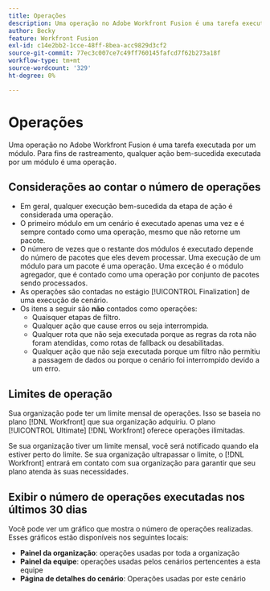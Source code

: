 ```yaml
---
title: Operações
description: Uma operação no Adobe Workfront Fusion é uma tarefa executada por um módulo. Para fins de rastreamento, qualquer ação bem-sucedida executada por um módulo é uma operação.
author: Becky
feature: Workfront Fusion
exl-id: c14e2bb2-1cce-48ff-8bea-acc9829d3cf2
source-git-commit: 77ec3c007ce7c49ff760145fafcd7f62b273a18f
workflow-type: tm+mt
source-wordcount: '329'
ht-degree: 0%

---
```


# Operações

Uma operação no Adobe Workfront Fusion é uma tarefa executada por um módulo. Para fins de rastreamento, qualquer ação bem-sucedida executada por um módulo é uma operação.

## Considerações ao contar o número de operações

* Em geral, qualquer execução bem-sucedida da etapa de ação é considerada uma operação.
* O primeiro módulo em um cenário é executado apenas uma vez e é sempre contado como uma operação, mesmo que não retorne um pacote.
* O número de vezes que o restante dos módulos é executado depende do número de pacotes que eles devem processar.  Uma execução de um módulo para um pacote é uma operação. Uma exceção é o módulo agregador, que é contado como uma operação por conjunto de pacotes sendo processados.
* As operações são contadas no estágio [!UICONTROL Finalization] de uma execução de cenário.
* Os itens a seguir são **não** contados como operações:
   * Quaisquer etapas de filtro.
   * Qualquer ação que cause erros ou seja interrompida.
   * Qualquer rota que não seja executada porque as regras da rota não foram atendidas, como rotas de fallback ou desabilitadas.
   * Qualquer ação que não seja executada porque um filtro não permitiu a passagem de dados ou porque o cenário foi interrompido devido a um erro.

## Limites de operação

Sua organização pode ter um limite mensal de operações. Isso se baseia no plano [!DNL Workfront] que sua organização adquiriu. O plano [!UICONTROL Ultimate] [!DNL Workfront] oferece operações ilimitadas.

Se sua organização tiver um limite mensal, você será notificado quando ela estiver perto do limite. Se sua organização ultrapassar o limite, o [!DNL Workfront] entrará em contato com sua organização para garantir que seu plano atenda às suas necessidades.

## Exibir o número de operações executadas nos últimos 30 dias

Você pode ver um gráfico que mostra o número de operações realizadas. Esses gráficos estão disponíveis nos seguintes locais:

* **Painel da organização**: operações usadas por toda a organização
* **Painel da equipe**: operações usadas pelos cenários pertencentes a esta equipe
* **Página de detalhes do cenário**: Operações usadas por este cenário
